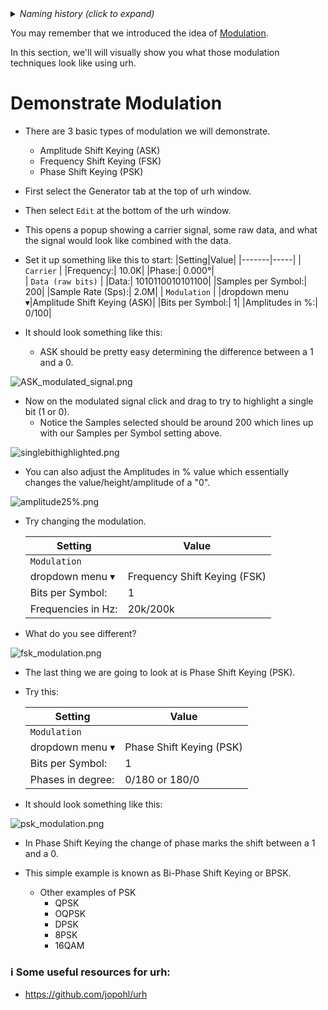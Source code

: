 <details><summary><i>Naming history (click to expand)</i></summary>
<pre>
2023 May 22: 020_Modulation.md
</pre>
</details>

You may remember that we introduced the idea of [Modulation](https://github.com/python-can-define-radio/sdr-course/blob/main/classroom_activities/Ch02_Basics/020_Sample_Rates_Intro.md#what-is-modulation). 

In this section, we'll will visually show you what those modulation techniques look like using urh.


# Demonstrate Modulation

- There are 3 basic types of modulation we will demonstrate.
    - Amplitude Shift Keying (ASK)
    - Frequency Shift Keying (FSK)
    - Phase Shift Keying (PSK)

- First select the Generator tab at the top of urh window.

- Then select `Edit` at the bottom of the urh window.

- This opens a popup showing a carrier signal, some raw data, and what the signal would look like combined with the data.

- Set it up something like this to start:
  |Setting|Value|
  |-------|-----|
  |    `Carrier`    |
  |Frequency:| 10.0K|
  |Phase:| 0.000°|  
  |    `Data (raw bits)`    |
  |Data:| 1010110010101100|
  |Samples per Symbol:| 200|
  |Sample Rate (Sps):| 2.0M|
  |    `Modulation`    |
  |dropdown menu ▾|Amplitude Shift Keying (ASK)|
  |Bits per Symbol:| 1|
  |Amplitudes in %:| 0/100|

- It should look something like this:
    - ASK should be pretty easy determining the difference between a 1 and a 0.
   
![ASK_modulated_signal.png](https://github.com/python-can-define-radio/sdr-course/blob/main/classroom_activities/Chx_Misc/Images/ASK_modulated_signal.png?raw=true)

- Now on the modulated signal click and drag to try to highlight a single bit (1 or 0).
    - Notice the Samples selected should be around 200 which lines up with our Samples per Symbol setting above.

![singlebithighlighted.png](https://github.com/python-can-define-radio/sdr-course/blob/main/classroom_activities/Chx_Misc/Images/singlebithighlighted.png?raw=true)

- You can also adjust the Amplitudes in % value which essentially changes the value/height/amplitude of a "0".

![amplitude25%.png](https://github.com/python-can-define-radio/sdr-course/blob/main/classroom_activities/Chx_Misc/Images/amplitude25%25.png?raw=true)

- Try changing the modulation.

  |Setting|Value|
  |-------|-----|
  |    `Modulation`    |
  |dropdown menu ▾|Frequency Shift Keying (FSK)|
  |Bits per Symbol:| 1|
  |Frequencies in Hz:|20k/200k|
  
- What do you see different?

![fsk_modulation.png](https://github.com/python-can-define-radio/sdr-course/blob/main/classroom_activities/Chx_Misc/Images/fsk_modulation.png?raw=true)

- The last thing we are going to look at is Phase Shift Keying (PSK).

- Try this:

  |Setting|Value|
  |-------|-----|
  |    `Modulation`    |
  |dropdown menu ▾|Phase Shift Keying (PSK)|
  |Bits per Symbol:| 1|
  |Phases in degree:|0/180 or 180/0|
  
- It should look something like this:
  
![psk_modulation.png](https://github.com/python-can-define-radio/sdr-course/blob/main/classroom_activities/Chx_Misc/Images/psk_modulation.png?raw=true)

- In Phase Shift Keying the change of phase marks the shift between a 1 and a 0.

- This simple example is known as Bi-Phase Shift Keying or BPSK.
    - Other examples of PSK
        - QPSK
        - OQPSK
        - DPSK
        - 8PSK
        - 16QAM

### ℹ️ Some useful resources for urh:

- https://github.com/jopohl/urh
